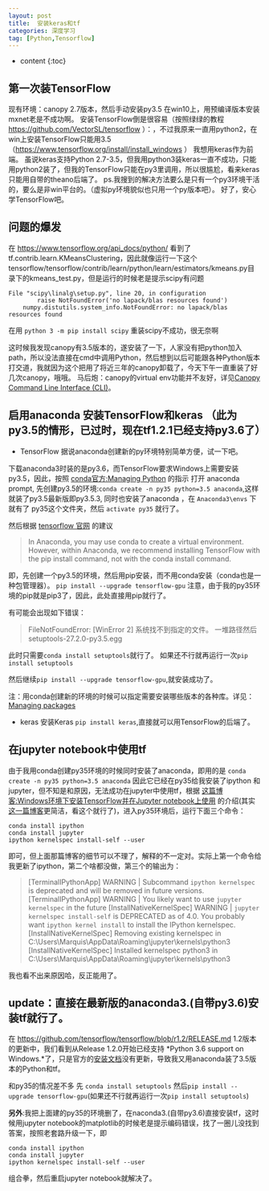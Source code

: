 ```yaml
---
layout: post
title:  安装keras和tf
categories: 深度学习
tag: [Python,Tensorflow]
---
```


* content
{:toc}

## 第一次装TensorFlow
现有环境：canopy 2.7版本，然后手动安装py3.5
在win10上，用预编译版本安装mxnet老是不成功啊。
安装TensorFlow倒是很容易（按照绿绿的教程 https://github.com/VectorSL/tensorflow ）：，不过我原来一直用python2，在win上安装TensorFlow只能用3.5（https://www.tensorflow.org/install/install_windows ）
我想用keras作为前端。
虽说keras支持Python 2.7-3.5，但我用python3装keras一直不成功，只能用python2装了，但我的TensorFlow只能在py3里调用，所以很尴尬，看来keras只能用自带的theano后端了。
ps.我搜到的解决方法要么是只有一个py3环境干活的，要么是非win平台的。（虚拟py环境貌似也只用一个py版本吧）。
好了，安心学TensorFlow吧。


## 问题的爆发
在 https://www.tensorflow.org/api_docs/python/ 看到了tf.contrib.learn.KMeansClustering，因此就像运行一下这个tensorflow/tensorflow/contrib/learn/python/learn/estimators/kmeans.py目录下的kmeans_test.py，但是运行的时候老是提示scipy有问题
```
File "scipy\linalg\setup.py", line 20, in configuration
        raise NotFoundError('no lapack/blas resources found')
    numpy.distutils.system_info.NotFoundError: no lapack/blas resources found
```

在用 `python 3 -m pip install scipy` 重装scipy不成功，很无奈啊


这时候我发现canopy有3.5版本的，遂安装了一下，人家没有把python加入path，所以没法直接在cmd中调用Python，然后想到以后可能跟各种Python版本打交道，我就因为这个把用了将近三年的canopy卸载了，今天下午一直重装了好几次canopy，哦哦。
马后炮：canopy的virtual env功能并不友好，详见[Canopy Command Line Interface (CLI)](http://docs.enthought.com/canopy/configure/canopy-cli.html)。

## 启用anaconda 安装TensorFlow和keras （此为py3.5的情形，已过时，现在tf1.2.1已经支持py3.6了）
* TensorFlow
据说anaconda创建新的py环境特别简单方便，试一下吧。

下载anaconda3时装的是py3.6，而TensorFlow要求Windows上需要安装py3.5，因此，按照 [conda官方:Managing Python](https://conda.io/docs/py2or3.html) 的指示
打开 anaconda prompt,
先创建py3.5的环境:`conda create -n py35 python=3.5 anaconda`,这样就装了py3.5最新版即py3.5.3, 同时也安装了anaconda
，在 `Anaconda3\envs` 下就有了 py35这个文件夹，然后 `activate py35` 就行了。

然后根据 [tensorflow 官网](https://www.tensorflow.org/install/install_windows) 的建议
>In Anaconda, you may use conda to create a virtual environment. However, within Anaconda, we recommend installing TensorFlow with the pip install command, not with the conda install command.

即，先创建一个py3.5的环境，然后用pip安装，而不用conda安装（conda也是一种包管理器）。
    ```
    pip install --upgrade tensorflow-gpu
    ```
注意，由于我的py35环境的pip就是pip3了，因此，此处直接用pip就行了。

有可能会出现如下错误：
 >   FileNotFoundError: [WinError 2] 系统找不到指定的文件。 一堆路径然后 setuptools-27.2.0-py3.5.egg
    
此时只需要`conda install setuptools`就行了。
如果还不行就再运行一次`pip install setuptools`
    

然后继续`pip install --upgrade tensorflow-gpu`,就安装成功了。

注：用conda创建新的环境的时候可以指定需要安装哪些版本的各种库。详见：[Managing packages](https://conda.io/docs/using/pkgs.html)

* keras
安装Keras `pip install keras`,直接就可以用TensorFlow的后端了。

## 在jupyter notebook中使用tf
由于我用conda创建py35环境的时候同时安装了anaconda，即用的是 `conda create -n py35 python=3.5 anaconda` 因此它已经在py35给我安装了ipython 和 jupyter，但不知是和原因，无法成功在jupyter中使用tf，根据 [这篇博客:Windows环境下安装TensorFlow并在Jupyter notebook上使用](http://blog.csdn.net/index20001/article/details/73555182) 
的介绍(其实[这一篇博客](http://blog.csdn.net/shengyingpo/article/details/70237754)更简洁，看这个就行了)，进入py35环境后，运行下面三个命令：
```
conda install ipython
conda install jupyter
ipython kernelspec install-self --user
```
即可，但上面那篇博客的细节可以不理了，解释的不一定对。实际上第一个命令给我更新了ipython，第二个啥都没做，第三个的输出为：
>[TerminalIPythonApp] WARNING | Subcommand `ipython kernelspec` is deprecated and will be removed in future versions.
[TerminalIPythonApp] WARNING | You likely want to use `jupyter kernelspec` in the future
[InstallNativeKernelSpec] WARNING | `jupyter kernelspec install-self` is DEPRECATED as of 4.0. You probably want `ipython kernel install` to install the IPython kernelspec.
[InstallNativeKernelSpec] Removing existing kernelspec in C:\Users\Marquis\AppData\Roaming\jupyter\kernels\python3
[InstallNativeKernelSpec] Installed kernelspec python3 in C:\Users\Marquis\AppData\Roaming\jupyter\kernels\python3

我也看不出来原因哈，反正能用了。

## update：直接在最新版的anaconda3.(自带py3.6)安装tf就行了。
在 https://github.com/tensorflow/tensorflow/blob/r1.2/RELEASE.md 1.2版本的更新中，我们看到从Release 1.2.0开始已经支持 *Python 3.6 support on Windows.*了，只是官方的[安装文档](https://www.tensorflow.org/install/install_windows)没有更新，导致我又用anaconda装了3.5版本的Python和tf。

和py35的情况差不多
先 `conda install setuptools`
然后`pip install --upgrade tensorflow-gpu`(如果还不行就再运行一次`pip install setuptools`)

**另外**:我把上面建的py35的环境删了，在naconda3.(自带py3.6)直接安装tf，这时候用jupyter notebook的matplotlib的时候老是提示编码错误，找了一圈儿没找到答案，按照老套路升级一下，即
```
conda install ipython
conda install jupyter
ipython kernelspec install-self --user
```
组合拳，然后重启jupyter notebook就解决了。